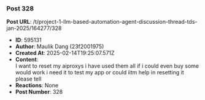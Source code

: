 ### Post 328
**Post URL**: /t/project-1-llm-based-automation-agent-discussion-thread-tds-jan-2025/164277/328
- **ID**: 595131
- **Author**: Maulik Dang (23f2001975)
- **Created At**: 2025-02-14T19:25:07.571Z
- **Content**:  
  I want to reset my aiproxys i have used them all if i could even buy some would work i need it to test my app or could iitm help in resetting it please tell
- **Reactions**: None
- **Post Number**: 328

